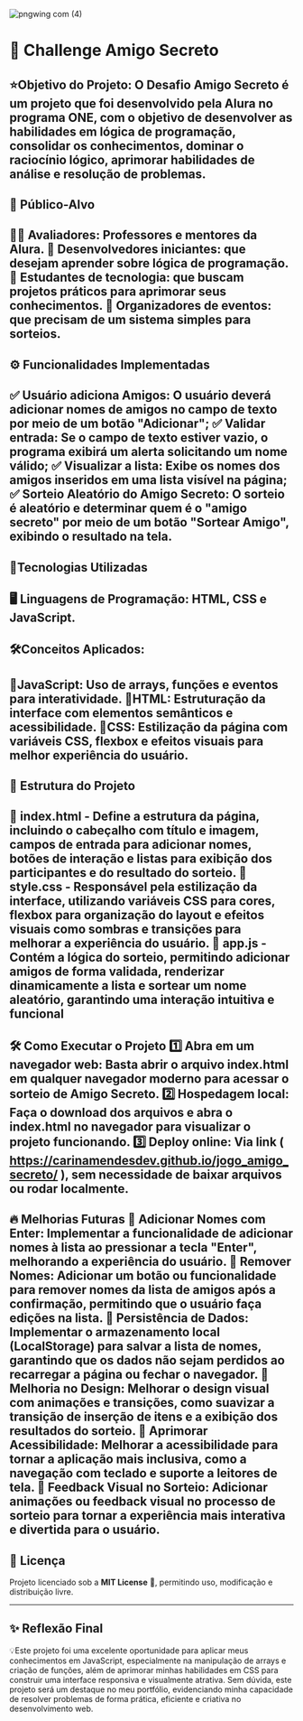 ![pngwing com (4)](https://github.com/user-attachments/assets/cc468c98-3006-4cda-ba44-d749426ec337)
# 🎉 Challenge Amigo Secreto

⭐**Objetivo do Projeto:** 
O Desafio Amigo Secreto é um projeto que foi desenvolvido pela **Alura** no programa ONE, com o objetivo de desenvolver as habilidades em **lógica de programação**, consolidar os  conhecimentos, dominar o raciocínio lógico, aprimorar habilidades de análise e resolução de problemas.
---

## 🎯 **Público-Alvo**
👨‍🏫 **Avaliadores:** Professores e mentores da **Alura**.
📌 **Desenvolvedores iniciantes:** que desejam aprender sobre lógica de programação.
📌 **Estudantes de tecnologia:** que buscam projetos práticos para aprimorar seus conhecimentos.
📌 **Organizadores de eventos:** que precisam de um sistema simples para sorteios.
---

## ⚙️ **Funcionalidades Implementadas**
✅ **Usuário adiciona Amigos**: O usuário deverá adicionar nomes de amigos no campo de texto por meio de um botão "Adicionar";
✅ **Validar entrada:** Se o campo de texto estiver vazio, o programa exibirá um alerta solicitando um nome válido;
✅ **Visualizar a lista:** Exibe os nomes dos amigos inseridos em uma lista visível na página;
✅ **Sorteio Aleatório do Amigo Secreto**: O sorteio é aleatório e determinar quem é o "amigo secreto" por meio de um botão "Sortear Amigo", exibindo o resultado na tela.
---

## 🚀**Tecnologias Utilizadas**
🖥️ **Linguagens de Programação**: HTML, CSS e JavaScript.
---

## 🛠️**Conceitos Aplicados:**
📌**JavaScript**: Uso de arrays, funções e eventos para interatividade.
📌**HTML**: Estruturação da interface com elementos semânticos e acessibilidade.
📌**CSS**: Estilização da página com variáveis CSS, flexbox e efeitos visuais para melhor experiência do usuário.
---

## 📁 **Estrutura do Projeto**
📌 **index.html** -  Define a estrutura da página, incluindo o cabeçalho com título e imagem, campos de entrada para adicionar nomes, botões de interação e listas para exibição dos participantes e do resultado do sorteio.
📌 **style.css** - Responsável pela estilização da interface, utilizando variáveis CSS para cores, flexbox para organização do layout e efeitos visuais como sombras e transições para melhorar a experiência do usuário.
📌 **app.js** - Contém a lógica do sorteio, permitindo adicionar amigos de forma validada, renderizar dinamicamente a lista e sortear um nome aleatório, garantindo uma interação intuitiva e funcional
---

🛠️ **Como Executar o Projeto**
1️⃣ **Abra em um navegador web:** Basta abrir o arquivo index.html em qualquer navegador moderno para acessar o sorteio de Amigo Secreto.
2️⃣ **Hospedagem local:** Faça o download dos arquivos e abra o index.html no navegador para visualizar o projeto funcionando.
3️⃣ **Deploy online:** Via link ( https://carinamendesdev.github.io/jogo_amigo_secreto/ ), sem necessidade de baixar arquivos ou rodar localmente.
---

🔥 **Melhorias Futuras**
🚀 **Adicionar Nomes com Enter:** Implementar a funcionalidade de adicionar nomes à lista ao pressionar a tecla "Enter", melhorando a experiência do usuário.
🚀 **Remover Nomes:** Adicionar um botão ou funcionalidade para remover nomes da lista de amigos após a confirmação, permitindo que o usuário faça edições na lista.
🚀 **Persistência de Dados:** Implementar o armazenamento local (LocalStorage) para salvar a lista de nomes, garantindo que os dados não sejam perdidos ao recarregar a página ou fechar o navegador.
🚀 **Melhoria no Design:** Melhorar o design visual com animações e transições, como suavizar a transição de inserção de itens e a exibição dos resultados do sorteio.
🚀 **Aprimorar Acessibilidade:** Melhorar a acessibilidade para tornar a aplicação mais inclusiva, como a navegação com teclado e suporte a leitores de tela.
🚀 **Feedback Visual no Sorteio:** Adicionar animações ou feedback visual no processo de sorteio para tornar a experiência mais interativa e divertida para o usuário.
---

## 📜 **Licença**
Projeto licenciado sob a **MIT License** 📝, permitindo uso, modificação e distribuição livre.

---

## ✨ **Reflexão Final**
💡Este projeto foi uma excelente oportunidade para aplicar meus conhecimentos em JavaScript, especialmente na manipulação de arrays e criação de funções, além de aprimorar minhas habilidades em CSS para construir uma interface responsiva e visualmente atrativa. Sem dúvida, este projeto será um destaque no meu portfólio, evidenciando minha capacidade de resolver problemas de forma prática, eficiente e criativa no desenvolvimento web.


